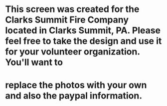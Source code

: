 # This screen was created for the Clarks Summit Fire Company located in Clarks Summit, PA.  Please feel free to take the design and use it for your volunteer organization.  You'll want to
# replace the photos with your own and also the paypal information.
